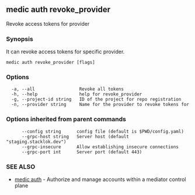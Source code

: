 ## medic auth revoke_provider

Revoke access tokens for provider

### Synopsis

It can revoke access tokens for specific provider.

```
medic auth revoke_provider [flags]
```

### Options

```
  -a, --all                 Revoke all tokens
  -h, --help                help for revoke_provider
  -g, --project-id string   ID of the project for repo registration
  -n, --provider string     Name for the provider to revoke tokens for
```

### Options inherited from parent commands

```
      --config string      config file (default is $PWD/config.yaml)
      --grpc-host string   Server host (default "staging.stacklok.dev")
      --grpc-insecure      Allow establishing insecure connections
      --grpc-port int      Server port (default 443)
```

### SEE ALSO

* [medic auth](medic_auth.md)	 - Authorize and manage accounts within a mediator control plane

